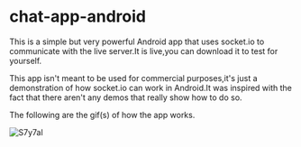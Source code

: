 # chat-app-android

This is a simple but very powerful Android app that uses socket.io to communicate with the live server.It is live,you can download it to test for yourself.

This app isn't meant to be used for commercial purposes,it's just a demonstration of how socket.io can work in Android.It was inspired with the fact that there aren't any demos that really show how to do so.

The following are the gif(s) of how the app works.

![S7y7al](https://i.makeagif.com/media/7-27-2018/S7y7al.gif)